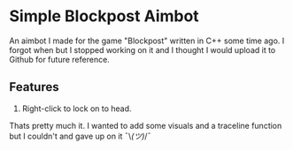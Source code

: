 # Simple Blockpost Aimbot

An aimbot I made for the game "Blockpost" written in C++ some time ago. I forgot when but I stopped working on it and I thought I would upload it to Github for future reference.

## Features

1. Right-click to lock on to head.

Thats pretty much it. I wanted to add some visuals and a traceline function but I couldn't and gave up on it ¯\\_(ツ)_\/¯